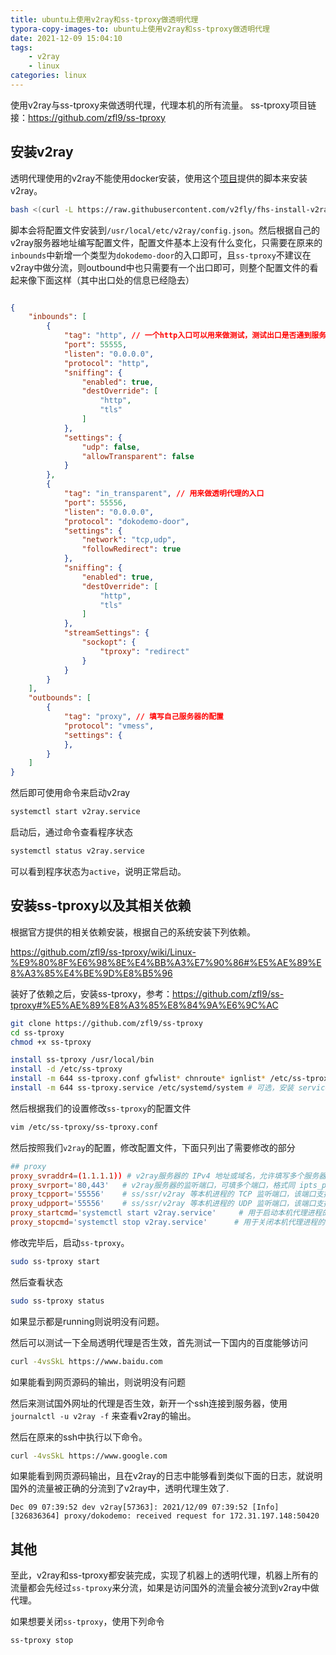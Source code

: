 ```yaml
---
title: ubuntu上使用v2ray和ss-tproxy做透明代理
typora-copy-images-to: ubuntu上使用v2ray和ss-tproxy做透明代理
date: 2021-12-09 15:04:10
tags:
    - v2ray
    - linux 
categories: linux
---
```

使用v2ray与ss-tproxy来做透明代理，代理本机的所有流量。
ss-tproxy项目链接：https://github.com/zfl9/ss-tproxy

## 安装v2ray

透明代理使用的v2ray不能使用docker安装，使用这个[项目](https://github.com/v2fly/fhs-install-v2ray)提供的脚本来安装v2ray。

<!-- more -->

```bash
bash <(curl -L https://raw.githubusercontent.com/v2fly/fhs-install-v2ray/master/install-release.sh)
```

脚本会将配置文件安装到`/usr/local/etc/v2ray/config.json`。然后根据自己的v2ray服务器地址编写配置文件，配置文件基本上没有什么变化，只需要在原来的`inbounds`中新增一个类型为`dokodemo-door`的入口即可，且`ss-tproxy`不建议在v2ray中做分流，则outbound中也只需要有一个出口即可，则整个配置文件的看起来像下面这样（其中出口处的信息已经隐去）

```json

{
    "inbounds": [
        {
            "tag": "http", // 一个http入口可以用来做测试，测试出口是否通到服务器
            "port": 55555,
            "listen": "0.0.0.0",
            "protocol": "http",
            "sniffing": {
                "enabled": true,
                "destOverride": [
                    "http",
                    "tls"
                ]
            },
            "settings": {
                "udp": false,
                "allowTransparent": false
            }
        },
        {
            "tag": "in_transparent", // 用来做透明代理的入口
            "port": 55556,
            "listen": "0.0.0.0",
            "protocol": "dokodemo-door",
            "settings": {
                "network": "tcp,udp",
                "followRedirect": true
            },
            "sniffing": {
                "enabled": true,
                "destOverride": [
                    "http",
                    "tls"
                ]
            },
            "streamSettings": {
                "sockopt": {
                    "tproxy": "redirect"
                }
            }
        }
    ],
    "outbounds": [
        {
            "tag": "proxy", // 填写自己服务器的配置
            "protocol": "vmess",
            "settings": {
            },
        }
    ]
}

```

然后即可使用命令来启动v2ray

```bash
systemctl start v2ray.service
```

启动后，通过命令查看程序状态

```bash
systemctl status v2ray.service
```

可以看到程序状态为`active`，说明正常启动。

## 安装ss-tproxy以及其相关依赖

根据官方提供的相关依赖安装，根据自己的系统安装下列依赖。

<https://github.com/zfl9/ss-tproxy/wiki/Linux-%E9%80%8F%E6%98%8E%E4%BB%A3%E7%90%86#%E5%AE%89%E8%A3%85%E4%BE%9D%E8%B5%96>

装好了依赖之后，安装ss-tproxy，参考：<https://github.com/zfl9/ss-tproxy#%E5%AE%89%E8%A3%85%E8%84%9A%E6%9C%AC>

```bash
git clone https://github.com/zfl9/ss-tproxy
cd ss-tproxy
chmod +x ss-tproxy

install ss-tproxy /usr/local/bin
install -d /etc/ss-tproxy
install -m 644 ss-tproxy.conf gfwlist* chnroute* ignlist* /etc/ss-tproxy
install -m 644 ss-tproxy.service /etc/systemd/system # 可选，安装 service 文件
```

然后根据我们的设置修改`ss-tproxy`的配置文件

```bash
vim /etc/ss-tproxy/ss-tproxy.conf
```

然后按照我们`v2ray`的配置，修改配置文件，下面只列出了需要修改的部分

```conf
## proxy
proxy_svraddr4=(1.1.1.1)) # v2ray服务器的 IPv4 地址或域名，允许填写多个服务器地址，空格隔开
proxy_svrport='80,443'   # v2ray服务器的监听端口，可填多个端口，格式同 ipts_proxy_dst_port
proxy_tcpport='55556'    # ss/ssr/v2ray 等本机进程的 TCP 监听端口，该端口支持透明代理，对应v2ray设置中协议为dokodemo-door的端口
proxy_udpport='55556'    # ss/ssr/v2ray 等本机进程的 UDP 监听端口，该端口支持透明代理，对应v2ray设置中协议为dokodemo-door的端口
proxy_startcmd='systemctl start v2ray.service'     # 用于启动本机代理进程的 shell 命令，该命令应该能立即执行完毕
proxy_stopcmd='systemctl stop v2ray.service'      # 用于关闭本机代理进程的 shell 命令，该命令应该能立即执行完毕
```

修改完毕后，启动`ss-tproxy`。
```bash
sudo ss-tproxy start
```

然后查看状态

```bash
sudo ss-tproxy status
```

如果显示都是running则说明没有问题。

然后可以测试一下全局透明代理是否生效，首先测试一下国内的百度能够访问

```bash
curl -4vsSkL https://www.baidu.com
```

如果能看到网页源码的输出，则说明没有问题

然后来测试国外网址的代理是否生效，新开一个ssh连接到服务器，使用`journalctl -u v2ray -f` 来查看v2ray的输出。

然后在原来的ssh中执行以下命令。

```bash
curl -4vsSkL https://www.google.com
```

如果能看到网页源码输出，且在v2ray的日志中能够看到类似下面的日志，就说明国外的流量被正确的分流到了v2ray中，透明代理生效了.

```
Dec 09 07:39:52 dev v2ray[57363]: 2021/12/09 07:39:52 [Info] [326836364] proxy/dokodemo: received request for 172.31.197.148:50420
```

## 其他

至此，v2ray和ss-tproxy都安装完成，实现了机器上的透明代理，机器上所有的流量都会先经过`ss-tproxy`来分流，如果是访问国外的流量会被分流到v2ray中做代理。

如果想要关闭`ss-tproxy`，使用下列命令
```bash
ss-tproxy stop
```